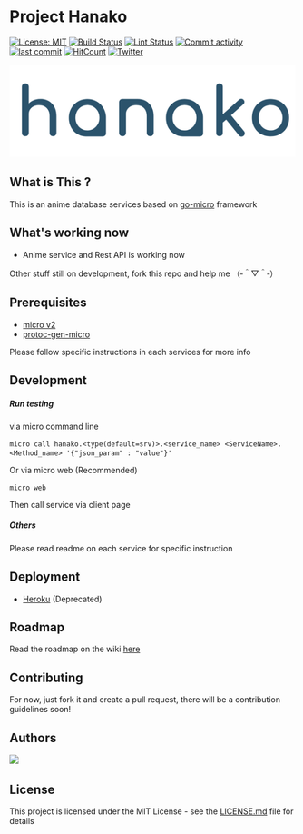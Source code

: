 # Project Hanako
[![License: MIT](https://img.shields.io/badge/License-MIT-yellow.svg)](https://github.com/luqmansen/hanako/blob/master/docs/LICENSE.md)
[![Build Status](https://travis-ci.com/luqmansen/Hanako.svg?branch=master)](https://travis-ci.com/luqmansen/Hanako)
[![Lint Status](https://github.com/luqmansen/Hanako/workflows/Go/badge.svg)](https://github.com/luqmansen/Hanako/actions)
[![Commit activity](https://img.shields.io/github/commit-activity/w/luqmansen/hanako?foo=bar)](https://github.com/luqmansen/Hanako/pulse)
[![last commit](https://img.shields.io/github/last-commit/luqmansen/hanako)](https://github.com/luqmansen/Hanako/graphs/commit-activity)
[![HitCount](http://hits.dwyl.com/luqmansen/Hanako.svg)](http://hits.dwyl.com/luqmansen/Hanako)
[![Twitter](https://img.shields.io/twitter/follow/luqmansen_?label=Follow&style=social)](https://twitter.com/luqmansen_)

<p align="center">
    <img src="https://github.com/luqmansen/Hanako/raw/master/docs/assets/hanako-super-small.png"/>
</p>

## What is This ?
This is an anime database services based on [go-micro](https://github.com/micro/go-micro) framework  

## What's working now
- Anime service and Rest API is working now 

Other stuff still on development, fork this repo and help me 	（‐＾▽＾‐）

## Prerequisites
- [micro v2](https://github.com/micro/micro) 
- [protoc-gen-micro](https://github.com/micro/protoc-gen-micro)

Please follow specific instructions in each services for more info

## Development
##### Run testing
 via micro command line
````cgo
micro call hanako.<type(default=srv)>.<service_name> <ServiceName>.<Method_name> '{"json_param" : "value"}'

````
Or via micro web (Recommended) 
```cgo
micro web
```
Then call service via client page

##### Others
Please read readme on each service for specific instruction

## Deployment

- [Heroku](https://github.com/luqmansen/Hanako/wiki/Deployment) (Deprecated)
 
## Roadmap
Read the roadmap on the wiki [here](https://github.com/luqmansen/Hanako/wiki/Roadmap)

## Contributing
For now, just fork it and create a pull request, there will be a contribution guidelines soon!

## Authors

<a href="https://github.com/luqmansen/Hanako/graphs/contributors">
  <img src="https://contributors-img.firebaseapp.com/image?repo=luqmansen/Hanako" />
</a>


## License

This project is licensed under the MIT License - see the [LICENSE.md](https://github.com/luqmansen/hanako/blob/master/docs/LICENSE.md) file for details
